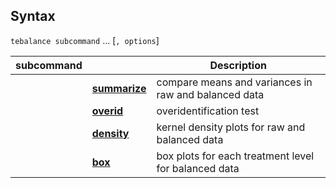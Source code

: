 ## Syntax

`tebalance subcommand` ... \[`, options`\]

| subcommand |                                                                                                              | Description                                          |
|------------|--------------------------------------------------------------------------------------------------------------|------------------------------------------------------|
|            | [<strong>summarize</strong>](http://www.stata.com/help.cgi?tebalance%20summarize) | compare means and variances in raw and balanced data |
|            | [<strong>overid</strong>](http://www.stata.com/help.cgi?tebalance%20overid)       | overidentification test                              |
|            | [<strong>density</strong>](http://www.stata.com/help.cgi?tebalance%20density)     | kernel density plots for raw and balanced data       |
|            | [<strong>box</strong>](http://www.stata.com/help.cgi?tebalance%20box)             | box plots for each treatment level for balanced data |
